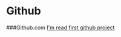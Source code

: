 Github
==============
###Github.com
[I'm read first github project](https://github.com/ahmadaghazadeh/github/edit/master/README.md)
